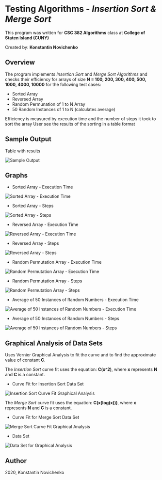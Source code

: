 # Testing Algorithms - *Insertion Sort & Merge Sort*

This program was written for **CSC 382 Algorithms** class at **College of Staten Island (CUNY)**

Created by: **Konstantin Novichenko**

## Overview

The program implements *Insertion Sort* and *Merge Sort Algorithms* and checks their efficiency for arrays of size **N = 100, 200, 300, 400, 500, 1000, 4000, 10000**
for the following test cases:
* Sorted Array
* Reversed Array
* Random Permunation of 1 to N Array
* 50 Random Instances of 1 to N (calculates average)

Efficiency is measured by execution time and the number of steps it took to sort the array
User see the results of the sorting in a table format

## Sample Output

Table with results

<img src='./Images/Sample Output.PNG' title='Sample Output' width='' alt='Sample Output' />


## Graphs

* Sorted Array - Execution Time
<img src='./Images/Sorted Array - Execution Time.PNG' title='Sorted Array - Execution Time' width='' alt='Sorted Array - Execution Time' />

* Sorted Array - Steps
<img src='./Images/Sorted Array - Steps.PNG' title='Sorted Array - Steps' width='' alt='Sorted Array - Steps' />

* Reversed Array - Execution Time
<img src='./Images/Reversed Array - Execution Time.PNG' title='Reversed Array - Execution Time' width='' alt='Reversed Array - Execution Time' />

* Reversed Array - Steps
<img src='./Images/Reversed Array - Steps.PNG' title='Reversed Array - Steps' width='' alt='Reversed Array - Steps' />

* Random Permutation Array - Execution Time
<img src='./Images/Random Permutation Array - Execution Time.PNG' title='Random Permutation Array - Execution Time' width='' alt='Random Permutation Array - Execution Time' />

* Random Permutation Array - Steps
<img src='./Images/Random Permutation Array - Steps.PNG' title='Random Permutation Array - Steps' width='' alt='Random Permutation Array - Steps' />

* Average of 50 Instances of Random Numbers - Execution Time
<img src='./Images/Average of 50 Instances of Random Numbers - Execution Time.PNG' title='Average of 50 Instances of Random Numbers - Execution Time' width='' alt='Average of 50 Instances of Random Numbers - Execution Time' />

* Average of 50 Instances of Random Numbers - Steps
<img src='./Images/Average of 50 Instances of Random Numbers - Steps.PNG' title='Average of 50 Instances of Random Numbers - Steps' width='' alt='Average of 50 Instances of Random Numbers - Steps' />

## Graphical Analysis of Data Sets
Uses Vernier Graphical Analysis to fit the curve and to find the approximate value of constant **C**. 

The *Insertion Sort* curve fit uses the equation: 
**C(x^2)**, where **x** represents **N** and **C** is a constant.

* Curve Fit for Insertion Sort Data Set
<img src='./Images/Insertion Sort Curve Fit Graphical Analysis.PNG' title='Insertion Sort Curve Fit Graphical Analysis' width='' alt='Insertion Sort Curve Fit Graphical Analysis' />

The *Merge Sort* curve fit uses the equation: 
**C(x(log(x)))**, where **x** represents **N** and **C** is a constant.

* Curve Fit for Merge Sort Data Set
<img src='./Images/Merge Sort Curve Fit Graphical Analysis.PNG' title='Merge Sort Curve Fit Graphical Analysis' width='' alt='Merge Sort Curve Fit Graphical Analysis' />

* Data Set

<img src='./Images/Data Set for Graphical Analysis.PNG' title='Data Set for Graphical Analysis' width='' alt='Data Set for Graphical Analysis' />

## Author

2020, Konstantin Novichenko
